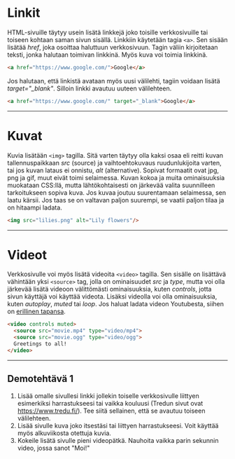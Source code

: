# Linkit

HTML-sivuille täytyy usein lisätä linkkejä joko toisille verkkosivuille tai toiseen kohtaan saman sivun sisällä. Linkkiin käytetään tagia ````<a>````. 
Sen sisään lisätää *href*, joka osoittaa haluttuun verkkosivuun. Tagin väliin kirjoitetaan teksti, jonka halutaan toimivan linkkinä. Myös kuva voi toimia linkkinä.
````html
<a href="https://www.google.com/">Google</a>
````

Jos halutaan, että linkistä avataan myös uusi välilehti, tagiin voidaan lisätä *target="_blank"*. Silloin linkki avautuu uuteen välilehteen.

````html 
<a href="https://www.google.com/" target="_blank">Google</a>
````

---

# Kuvat

Kuvia lisätään ``<img>`` tagilla. Sitä varten täytyy olla kaksi osaa eli reitti kuvan tallennuspaikkaan *src* (source) ja vaihtoehtokuvaus ruudunlukijoita varten, 
tai jos kuvan lataus ei onnistu, *alt* (alternative). 
Sopivat formaatit ovat jpg, png ja gif, muut eivät toimi selaimessa. Kuvan kokoa ja muita ominaisuuksia muokataan CSS:llä, mutta lähtökohtaisesti on järkevää valita suunnilleen tarkoitukseen sopiva kuva. 
Jos kuvaa joutuu suurentamaan selaimessa, sen laatu kärsii. Jos taas se on valtavan paljon suurempi, se vaatii paljon tilaa ja on hitaampi ladata.

````html
<img src="lilies.png" alt="Lily flowers"/>
````

---

# Videot

Verkkosivulle voi myös lisätä videoita ``<video>`` tagilla. Sen sisälle on lisättävä vähintään yksi ``<source>`` tag, jolla on ominaisuudet *src* ja *type*, 
mutta voi olla järkevää lisätä videoon välittömästi ominaisuuksia, kuten *controls*, jotta sivun käyttäjä voi käyttää videota. Lisäksi videolla voi olla ominaisuuksia, kuten *autoplay*, *muted* tai *loop*. 
Jos haluat ladata videon Youtubesta, siihen on [erillinen tapansa](https://www.w3schools.com/html/html_youtube.asp). 

````html
<video controls muted>
  <source src="movie.mp4" type="video/mp4">
  <source src="movie.ogg" type="video/ogg">
  Greetings to all!
</video>
````

---

## Demotehtävä 1

1. Lisää omalle sivullesi linkki jollekin toiselle verkkosivulle liittyen esimerkiksi harrastukseesi tai vaikka kouluusi (Tredun sivut ovat https://www.tredu.fi/). 
Tee siitä sellainen, että se avautuu toiseen välilehteen.
2. Lisää sivulle kuva joko itsestäsi tai liittyen harrastukseesi. Voit käyttää myös alkuviikosta otettuja kuvia.
3. Kokeile lisätä sivulle pieni videopätkä. Nauhoita vaikka parin sekunnin video, jossa sanot "Moi!"
